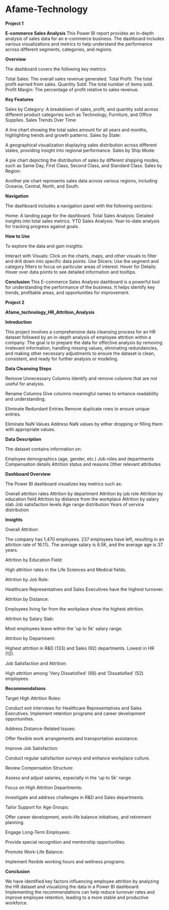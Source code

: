 # Afame-Technology
**Project 1**

**E-commerce Sales Analysis**
This Power BI report provides an in-depth analysis of sales data for an e-commerce business. The dashboard includes various visualizations and metrics to help understand the performance across different segments, categories, and regions.

**Overview**

The dashboard covers the following key metrics:

Total Sales: The overall sales revenue generated.
Total Profit: The total profit earned from sales.
Quantity Sold: The total number of items sold.
Profit Margin: The percentage of profit relative to sales revenue.

**Key Features**

Sales by Category:
A breakdown of sales, profit, and quantity sold across different product categories such as Technology, Furniture, and Office Supplies.
Sales Trends Over Time:

A line chart showing the total sales amount for all years and months, highlighting trends and growth patterns.
Sales by State:

A geographical visualization displaying sales distribution across different states, providing insight into regional performance.
Sales by Ship Mode:

A pie chart depicting the distribution of sales by different shipping modes, such as Same Day, First Class, Second Class, and Standard Class.
Sales by Region:

Another pie chart represents sales data across various regions, including Oceania, Central, North, and South.


**Navigation**

The dashboard includes a navigation panel with the following sections:

Home: A landing page for the dashboard.
Total Sales Analysis: Detailed insights into total sales metrics.
YTD Sales Analysis: Year-to-date analysis for tracking progress against goals.

**How to Use**

To explore the data and gain insights:

Interact with Visuals: Click on the charts, maps, and other visuals to filter and drill down into specific data points.
Use Slicers: Use the segment and category filters to focus on particular areas of interest.
Hover for Details: Hover over data points to see detailed information and tooltips.

**Conclusion**
This E-commerce Sales Analysis dashboard is a powerful tool for understanding the performance of the business. It helps identify key trends, profitable areas, and opportunities for improvement.



**Project 2**


**Afame_technology_HR_Attrition_Analysis**

**Introduction**

This project involves a comprehensive data cleansing process for an HR dataset followed by an in-depth analysis of employee attrition within a company. The goal is to prepare the data for effective analysis by removing irrelevant information, handling missing values, eliminating redundancies, and making other necessary adjustments to ensure the dataset is clean, consistent, and ready for further analysis or modeling.

**Data Cleansing Steps**

Remove Unnecessary Columns Identify and remove columns that are not useful for analysis.

Rename Columns Give columns meaningful names to enhance readability and understanding.

Eliminate Redundant Entries Remove duplicate rows to ensure unique entries.

Eliminate NaN Values Address NaN values by either dropping or filling them with appropriate values.


**Data Description**

The dataset contains information on:

Employee demographics (age, gender, etc.)
Job roles and departments
Compensation details
Attrition status and reasons
Other relevant attributes

**Dashboard Overview**

The Power BI dashboard visualizes key metrics such as:

Overall attrition rates
Attrition by department
Attrition by job role
Attrition by education field
Attrition by distance from the workplace
Attrition by salary slab
Job satisfaction levels
Age range distribution
Years of service distribution

**Insights**

Overall Attrition:

The company has 1,470 employees.
237 employees have left, resulting in an attrition rate of 16.1%.
The average salary is 6.5K, and the average age is 37 years.

Attrition by Education Field:

High attrition rates in the Life Sciences and Medical fields.

Attrition by Job Role:

Healthcare Representatives and Sales Executives have the highest turnover.

Attrition by Distance:

Employees living far from the workplace show the highest attrition.

Attrition by Salary Slab:

Most employees leave within the 'up to 5k' salary range.

Attrition by Department:

Highest attrition in R&D (133) and Sales (92) departments. Lowest in HR (12).

Job Satisfaction and Attrition:

High attrition among 'Very Dissatisfied' (66) and 'Dissatisfied' (52) employees.

**Recommendations**

Target High Attrition Roles:

Conduct exit interviews for Healthcare Representatives and Sales Executives.
Implement retention programs and career development opportunities.

Address Distance-Related Issues:

Offer flexible work arrangements and transportation assistance.

Improve Job Satisfaction:

Conduct regular satisfaction surveys and enhance workplace culture.

Review Compensation Structure:

Assess and adjust salaries, especially in the 'up to 5k' range.

Focus on High Attrition Departments:

Investigate and address challenges in R&D and Sales departments.

Tailor Support for Age Groups:

Offer career development, work-life balance initiatives, and retirement planning.

Engage Long-Term Employees:

Provide special recognition and mentorship opportunities.

Promote Work-Life Balance:

Implement flexible working hours and wellness programs.

**Conclusion**

We have identified key factors influencing employee attrition by analyzing the HR dataset and visualizing the data in a Power BI dashboard. Implementing the recommendations can help reduce turnover rates and improve employee retention, leading to a more stable and productive workforce.

